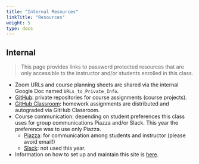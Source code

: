 ```yaml
---
title: "Internal Resources"
linkTitle: "Resources"
weight: 5
type: docs
---
```


## Internal

> This page provides links to password protected resources that are only accessible to the instructor and/or students enrolled in this class.

- Zoom URLs and course planning sheets are shared via the internal Google Doc named `URLs_to_Private_Info`. 
- [GitHub](https://github.com/personal): private repositories for course assignments (course projects).
- [GitHub Classroom](https://github.com/personal): homework assignments are distributed and autograded via GitHub Classroom.
- Course communication: depending on student preferences this class uses for group communications Piazza and/or Slack. This year the preference was to use only Piazza.
    - [Piazza](https://piazza.com/ucr/spring2021/gen242/home): for communication among students and instructor (please avoid email!)
    - [Slack](https://slack.com/): not used this year.
- Information on how to set up and maintain this site is [here](/about/internal/install/).

